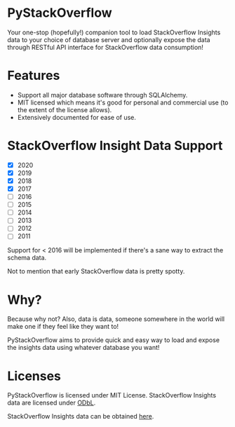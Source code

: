 # PyStackOverflow
Your one-stop (hopefully!) companion tool to load StackOverflow Insights data to your choice of database server and optionally expose the data
through RESTful API interface for StackOverflow data consumption!

# Features
- Support all major database software through SQLAlchemy.
- MIT licensed which means it's good for personal and commercial use (to the extent of the license allows).
- Extensively documented for ease of use.

# StackOverflow Insight Data Support
- [x] 2020
- [x] 2019
- [x] 2018
- [x] 2017
- [ ] 2016
- [ ] 2015
- [ ] 2014
- [ ] 2013
- [ ] 2012
- [ ] 2011

Support for < 2016 will be implemented if there's a sane way to extract the schema data.

Not to mention that early StackOverflow data is pretty spotty.

# Why?
Because why not? Also, data is data, someone somewhere in the world will make one if they feel like they want to!

PyStackOverflow aims to provide quick and easy way to load and expose the insights data using whatever database you want!

# Licenses
PyStackOverflow is licensed under MIT License.
StackOverflow Insights data are licensed under [ODbL](https://opendatacommons.org/licenses/odbl/).

StackOverflow Insights data can be obtained [here](https://insights.stackoverflow.com/survey).  